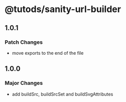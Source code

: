 # @tutods/sanity-url-builder

## 1.0.1

### Patch Changes

- move exports to the end of the file

## 1.0.0

### Major Changes

- add buildSrc, buildSrcSet and buildSvgAttributes
